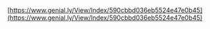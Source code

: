 [https://www.genial.ly/View/Index/590cbbd036eb5524e47e0b45](https://www.genial.ly/View/Index/590cbbd036eb5524e47e0b45)



